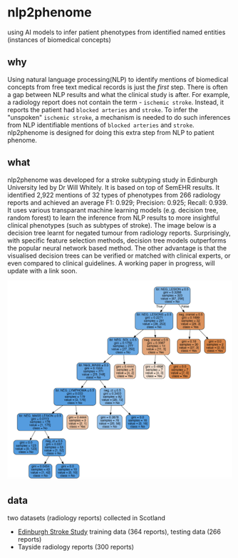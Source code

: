# nlp2phenome
using AI models to infer patient phenotypes from identified named entities (instances of biomedical concepts)

## why
Using natural language processing(NLP) to identify mentions of biomedical concepts from free text medical records is just the *first* step. There is often a gap between NLP results and what the clinical study is after. For example, a radiology report does not contain the term - `ischemic stroke`. Instead, it reports the patient had `blocked arteries` and `stroke`. To infer the "unspoken" `ischemic stroke`, a mechanism is needed to do such inferences from NLP identifiable mentions of `blocked arteries` and `stroke`. nlp2phenome is designed for doing this extra step from NLP to patient phenome.

## what
nlp2phenome was developed for a stroke subtyping study in Edinburgh University led by Dr Will Whitely. It is based on top of SemEHR results. It identified 2,922 mentions of 32 types of phenotypes from 266 radiology reports and achieved an average F1: 0.929; Precision: 0.925; Recall: 0.939. It uses various transparant machine learning models (e.g. decision tree, random forest) to learn the inference from NLP results to more insightful clinical phenotypes (such as subtypes of stroke). The image below is a decision tree learnt for negated tumour from radiology reports. Surprisingly, with specific feature selection methods, decision tree models outperforms the popular neural network based method. The other advantage is that the visualised decision trees can be verified or matched with clinical experts, or even compared to clinical guidelines. A working paper in progress, will update with a link soon.

![alt text](https://raw.githubusercontent.com/CogStack/nlp2phenome/master/neg-tumour-dt-learnt.png "decision tree learnt for negated tumour")

## data
two datasets (radiology reports) collected in Scotland
- [Edinburgh Stroke Study](http://www.dcn.ed.ac.uk/ess/) training data (364 reports), testing data (266 reports)
- Tayside radiology reports (300 reports)
